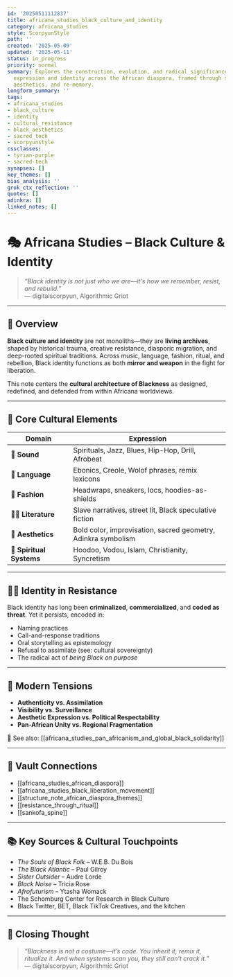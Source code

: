```yaml
---
id: '20250511112837'
title: africana_studies_black_culture_and_identity
category: africana_studies
style: ScorpyunStyle
path: ''
created: '2025-05-09'
updated: '2025-05-11'
status: in_progress
priority: normal
summary: Explores the construction, evolution, and radical significance of Black cultural
  expression and identity across the African diaspora, framed through survival, resistance,
  aesthetics, and re-memory.
longform_summary: ''
tags:
- africana_studies
- black_culture
- identity
- cultural_resistance
- black_aesthetics
- sacred_tech
- scorpyunstyle
cssclasses:
- tyrian-purple
- sacred-tech
synapses: []
key_themes: []
bias_analysis: ''
grok_ctx_reflection: ''
quotes: []
adinkra: []
linked_notes: []
---
```



# 🎭 Africana Studies – Black Culture & Identity

> _“Black identity is not just who we are—it's how we remember, resist, and rebuild.”_  
> — digitalscorpyun, Algorithmic Griot

---

## 📌 Overview

**Black culture and identity** are not monoliths—they are **living archives**, shaped by historical trauma, creative resistance, diasporic migration, and deep-rooted spiritual traditions. Across music, language, fashion, ritual, and rebellion, Black identity functions as both **mirror and weapon** in the fight for liberation.

This note centers the **cultural architecture of Blackness** as designed, redefined, and defended from within Africana worldviews.

---

## 🧬 Core Cultural Elements

| Domain               | Expression                                                              |
|----------------------|-------------------------------------------------------------------------|
| 🎵 **Sound**           | Spirituals, Jazz, Blues, Hip-Hop, Drill, Afrobeat                     |
| 💬 **Language**        | Ebonics, Creole, Wolof phrases, remix lexicons                        |
| 👗 **Fashion**         | Headwraps, sneakers, locs, hoodies-as-shields                         |
| ✍🏾 **Literature**      | Slave narratives, street lit, Black speculative fiction               |
| 🎨 **Aesthetics**       | Bold color, improvisation, sacred geometry, Adinkra symbolism         |
| 🔮 **Spiritual Systems**| Hoodoo, Vodou, Islam, Christianity, Syncretism                        |

---

## ✊🏾 Identity in Resistance

Black identity has long been **criminalized**, **commercialized**, and **coded as threat**. Yet it persists, encoded in:

- Naming practices  
- Call-and-response traditions  
- Oral storytelling as epistemology  
- Refusal to assimilate (see: cultural sovereignty)
- The radical act of *being Black on purpose*

---

## 🧠 Modern Tensions

- **Authenticity vs. Assimilation**  
- **Visibility vs. Surveillance**  
- **Aesthetic Expression vs. Political Respectability**  
- **Pan-African Unity vs. Regional Fragmentation**  

🔗 See also: [[africana_studies_pan_africanism_and_global_black_solidarity]]

---

## 🔗 Vault Connections

- [[africana_studies_african_diaspora]]  
- [[africana_studies_black_liberation_movement]]  
- [[structure_note_african_diaspora_themes]]  
- [[resistance_through_ritual]]  
- [[sankofa_spine]]

---

## 📚 Key Sources & Cultural Touchpoints

- _The Souls of Black Folk_ – W.E.B. Du Bois  
- _The Black Atlantic_ – Paul Gilroy  
- _Sister Outsider_ – Audre Lorde  
- _Black Noise_ – Tricia Rose  
- _Afrofuturism_ – Ytasha Womack  
- The Schomburg Center for Research in Black Culture  
- Black Twitter, BET, Black TikTok Creatives, and the kitchen

---

## 🔮 Closing Thought

> _“Blackness is not a costume—it’s code. You inherit it, remix it, ritualize it. And when systems scan you, they still can’t crack it.”_  
> — digitalscorpyun, Algorithmic Griot
